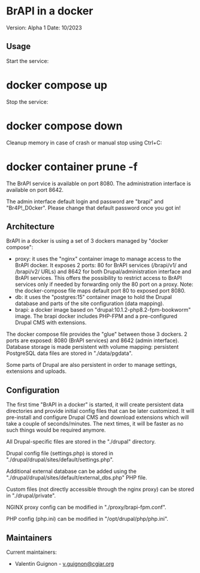 BrAPI in a docker
=================

Version: Alpha 1
Date:    10/2023


Usage
-----
Start the service:
# docker compose up

Stop the service:
# docker compose down

Cleanup memory in case of crash or manual stop using Ctrl+C:
# docker container prune -f

The BrAPI service is available on port 8080. The administration interface is
available on port 8642.

The admin interface default login and password are "brapi" and "Br4P!_D0cker".
Please change that default password once you got in!


Architecture
------------
BrAPI in a docker is using a set of 3 dockers managed by "docker compose":
- proxy: it uses the "nginx" container image to manage access to the BrAPI
  docker. It exposes 2 ports: 80 for BrAPI services (/brapi/v1/ and /brapi/v2/
  URLs) and 8642 for both Drupal/administration interface and BrAPI services.
  This offers the possibility to restrict access to BrAPI services only if
  needed by forwarding only the 80 port on a proxy.
  Note: the docker-compose file maps default port 80 to exposed port 8080.
- db: it uses the "postgres:15" container image to hold the Drupal database and
  parts of the site configuration (data mapping).
- brapi: a docker image based on "drupal:10.1.2-php8.2-fpm-bookworm" image.
  The brapi docker includes PHP-FPM and a pre-configured Drupal CMS with
  extensions.

The docker compose file provides the "glue" between those 3 dockers.
2 ports are exposed: 8080 (BrAPI services) and 8642 (admin interface).
Database storage is made persistent with volume mapping: persistent PostgreSQL
data files are stored in "./data/pgdata".

Some parts of Drupal are also persistent in order to manage settings, extensions
and uploads.


Configuration
-------------

The first time "BrAPI in a docker" is started, it will create persistent data
directories and provide initial config files that can be later customized. It
will pre-install and configure Drupal CMS and download extensions which will
take a couple of seconds/minutes. The next times, it will be faster as no
such things would be required anymore.

All Drupal-specific files are stored in the "./drupal" directory.

Drupal config file (settings.php) is stored in
"./drupal/drupal/sites/default/settings.php".

Additional external database can be added using the
"./drupal/drupal/sites/default/external_dbs.php" PHP file.

Custom files (not directly accessible through the nginx proxy) can be stored in
"./drupal/private".

NGINX proxy config can be modified in "./proxy/brapi-fpm.conf".

PHP config (php.ini) can be modified in "/opt/drupal/php/php.ini".


Maintainers
-----------

Current maintainers:
 * Valentin Guignon - v.guignon@cgiar.org
